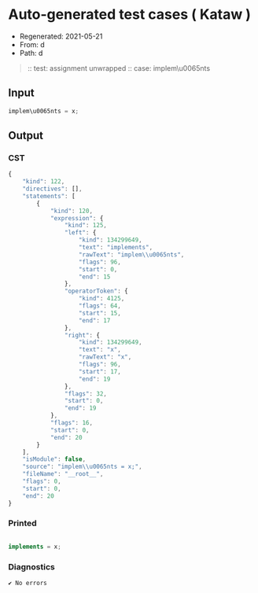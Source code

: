 # Auto-generated test cases ( Kataw )
- Regenerated: 2021-05-21
- From: d
- Path: d
> :: test: assignment unwrapped
> :: case: implem\u0065nts
## Input

`````js
implem\u0065nts = x;
`````
## Output

### CST

```javascript
{
    "kind": 122,
    "directives": [],
    "statements": [
        {
            "kind": 120,
            "expression": {
                "kind": 125,
                "left": {
                    "kind": 134299649,
                    "text": "implements",
                    "rawText": "implem\\u0065nts",
                    "flags": 96,
                    "start": 0,
                    "end": 15
                },
                "operatorToken": {
                    "kind": 4125,
                    "flags": 64,
                    "start": 15,
                    "end": 17
                },
                "right": {
                    "kind": 134299649,
                    "text": "x",
                    "rawText": "x",
                    "flags": 96,
                    "start": 17,
                    "end": 19
                },
                "flags": 32,
                "start": 0,
                "end": 19
            },
            "flags": 16,
            "start": 0,
            "end": 20
        }
    ],
    "isModule": false,
    "source": "implem\\u0065nts = x;",
    "fileName": "__root__",
    "flags": 0,
    "start": 0,
    "end": 20
}
```

### Printed

```javascript

implements = x;
```

### Diagnostics

```javascript
✔ No errors
```

